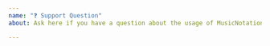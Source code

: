```yaml
---
name: "❓ Support Question"
about: Ask here if you have a question about the usage of MusicNotation

---
```


<!--
Thanks for participating in the MusicNotation development process.
If you have a question about MusicNotation usage
-->
